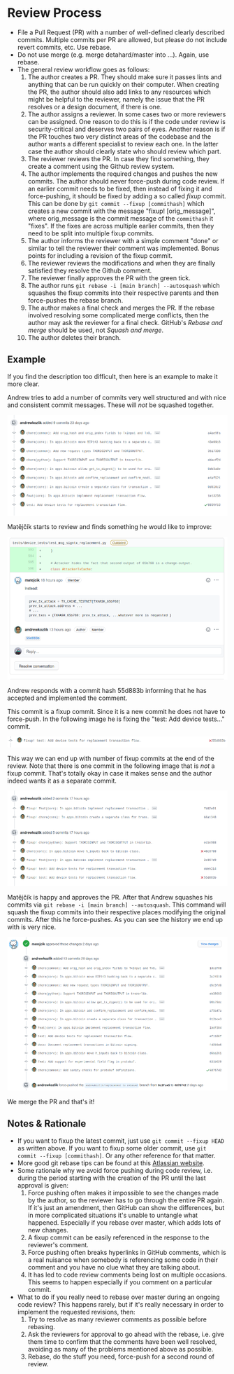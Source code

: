 # Review Process

- File a Pull Request (PR) with a number of well-defined clearly described commits.
  Multiple commits per PR are allowed, but please do not include revert commits, etc. Use rebase.
- Do not use merge (e.g. merge detahard/master into ...). Again, use rebase.
- The general review workflow goes as follows:
  1. The author creates a PR. They should make sure it passes lints and anything that can be run
     quickly on their computer. When creating the PR, the author should also add links to any resources
     which might be helpful to the reviewer, namely the issue that the PR resolves or a design document,
     if there is one.
  2. The author assigns a reviewer. In some cases two or more reviewers can be assigned. One reason to do
     this is if the code under review is security-critical and deserves two pairs of eyes. Another reason
     is if the PR touches two very distinct areas of the codebase and the author wants a different specialist
     to review each one. In the latter case the author should clearly state who should review which part.
  3. The reviewer reviews the PR. In case they find something, they create a comment using the Github review
     system.
  4. The author implements the required changes and pushes the new commits. The author should never
     force-push during code review. If an earlier commit needs to be fixed, then instead of fixing it and
     force-pushing, it should be fixed by adding a so called _fixup_ commit. This can be done by
     `git commit --fixup [commithash]` which creates a new commit with the message "fixup! [orig_message]",
     where orig_message is the commit message of the `commithash` it "fixes". If the fixes are across
     multiple earlier commits, then they need to be split into multiple fixup commits.
  5. The author informs the reviewer with a simple comment "done" or similar to tell the reviewer
     their comment was implemented. Bonus points for including a revision of the fixup commit.
  6. The reviewer reviews the modifications and when they are finally satisfied they resolve the Github
     comment.
  7. The reviewer finally approves the PR with the green tick.
  8. The author runs `git rebase -i [main branch] --autosquash` which squashes the fixup commits into
     their respective parents and then force-pushes the rebase branch.
  9. The author makes a final check and merges the PR. If the rebase involved resolving some complicated
     merge conflicts, then the author may ask the reviewer for a final check. GitHub's _Rebase and merge_
     should be used, not _Squash and merge_.
  10. The author deletes their branch.

## Example

If you find the description too difficult, then here is an example to make it more clear.

Andrew tries to add a number of commits very well structured and with nice and consistent commit
messages. These will _not_ be squashed together.

![](review-1.png)

Matějčík starts to review and finds something he would like to improve:

![](review-2.png)

Andrew responds with a commit hash 55d883b informing that he has accepted and implemented the
comment.

This commit is a fixup commit. Since it is a new commit he does not have to force-push. In the
following image he is fixing the "test: Add device tests..." commit.

![](review-3.png)

This way we can end up with number of fixup commits at the end of the review. Note that there is one commit in the following image that is _not_ a fixup commit. That's totally okay in case it makes sense and the author indeed wants it as a separate commit.

![](review-4.png)

Matějčík is happy and approves the PR. After that Andrew squashes his commits via `git rebase -i [main branch] --autosquash`. This command will squash the fixup commits into their respective places modifying the original commits. After this he force-pushes. As you can see the history we end up with is very nice.

![](review-5.png)

We merge the PR and that's it!

## Notes & Rationale

- If you want to fixup the latest commit, just use `git commit --fixup HEAD` as written above. If you want to fixup some older commit, use `git commit --fixup [commithash]`. Or any other reference for that matter.
- More good git rebase tips can be found at this [Atlassian website](https://www.atlassian.com/git/tutorials/rewriting-history/git-rebase).
- Some rationale why we avoid force pushing during code review, i.e. during the period starting with the creation of the PR until the last approval is given:
  1. Force pushing often makes it impossible to see the changes made by the author, so the reviewer has to go through the entire PR again. If it's just an amendment, then GitHub can show the differences, but in more complicated situations it's unable to untangle what happened. Especially if you rebase over master, which adds lots of new changes.
  2. A fixup commit can be easily referenced in the response to the reviewer's comment.
  3. Force pushing often breaks hyperlinks in GitHub comments, which is a real nuisance when somebody is referencing some code in their comment and you have no clue what they are talking about.
  4. It has led to code review comments being lost on multiple occasions. This seems to happen especially if you comment on a particular commit.
- What to do if you really need to rebase over master during an ongoing code review? This happens rarely, but if it's really necessary in order to implement the requested revisions, then:
  1. Try to resolve as many reviewer comments as possible before rebasing.
  2. Ask the reviewers for approval to go ahead with the rebase, i.e. give them time to confirm that the comments have been well resolved, avoiding as many of the problems mentioned above as possible.
  3. Rebase, do the stuff you need, force-push for a second round of review.
